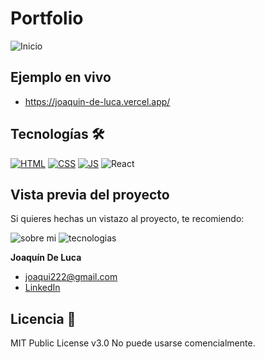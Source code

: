 # Portfolio
![Inicio](https://user-images.githubusercontent.com/110680187/211701497-d952d3e2-e0c8-45c8-96e4-6a9bffebaba6.png)

## Ejemplo en vivo
- https://joaquin-de-luca.vercel.app/

## Tecnologías 🛠
<!-- Iconos sacados de: https://github.com/hendrasob/badges/blob/master/README.md y https://github.com/alexandresanlim/Badges4-README.md-Profile -->
[![HTML](https://img.shields.io/badge/HTML5-E34F26?style=for-the-badge&logo=html5&logoColor=white)](https://es.wikipedia.org/wiki/HTML5)
[![CSS](https://img.shields.io/badge/CSS3-1572B6?style=for-the-badge&logo=css3&logoColor=white)](https://es.wikipedia.org/wiki/CSS)
[![JS](https://img.shields.io/badge/JavaScript-F7DF1E?style=for-the-badge&logo=javascript&logoColor=black)](https://es.wikipedia.org/wiki/JavaScript)
![React](https://img.shields.io/badge/React-20232A?style=for-the-badge&logo=react&logoColor=61DAF)

## Vista previa del proyecto
Si quieres hechas un vistazo al proyecto, te recomiendo:

![sobre mi](https://user-images.githubusercontent.com/110680187/211701566-78ce95d9-835c-42f9-aa08-2fc94034c2ae.png)
![tecnologias](https://user-images.githubusercontent.com/110680187/211701627-bad86767-66a7-471c-b3e3-6f2646665524.png)

**Joaquín De Luca**

* [joaqui222@gmail.com](joaqui222@gmail.com)
* [LinkedIn](linkedin.com/in/joaquindeluca)
  
## Licencia 📄
MIT Public License v3.0
No puede usarse comencialmente.
